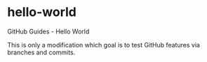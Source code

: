 # hello-world
GitHub Guides - Hello World

This is only a modification which goal is to test GitHub features via branches and commits.
